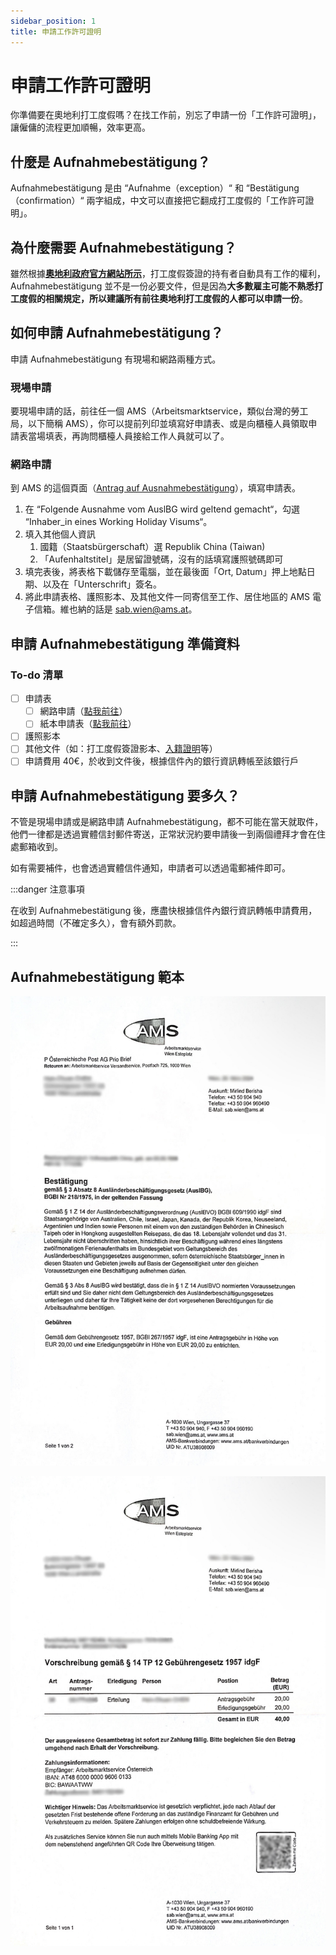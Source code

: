 ```yaml
---
sidebar_position: 1
title: 申請工作許可證明
---
```


# 申請工作許可證明

你準備要在奧地利打工度假嗎？在找工作前，別忘了申請一份「工作許可證明」，讓僱傭的流程更加順暢，效率更高。

## 什麼是 Aufnahmebestätigung？

Aufnahmebestätigung 是由 “Aufnahme（exception）“ 和 “Bestätigung（confirmation）“ 兩字組成，中文可以直接把它翻成打工度假的「工作許可證明」。

## 為什麼需要 Aufnahmebestätigung？

雖然根據[**奧地利政府官方網站所示**](https://www.bmeia.gv.at/en/travel-stay/entrance-and-residence-in-austria/working-holiday-programmes/working-holiday-visa)，打工度假簽證的持有者自動具有工作的權利， Aufnahmebestätigung 並不是一份必要文件，但是因為**大多數雇主可能不熟悉打工度假的相關規定，所以建議所有前往奧地利打工度假的人都可以申請一份**。

## 如何申請 Aufnahmebestätigung？

申請 Aufnahmebestätigung 有現場和網路兩種方式。

### 現場申請

要現場申請的話，前往任一個 AMS（Arbeitsmarktservice，類似台灣的勞工局，以下簡稱 AMS），你可以提前列印並填寫好申請表、或是向櫃檯人員領取申請表當場填表，再詢問櫃檯人員接給工作人員就可以了。

### 網路申請

到 AMS 的這個頁面（[Antrag auf Ausnahmebestätigung](https://www.formularservice.gv.at/site/fsrv/user/formular.aspx?pid=0e007d0306b14468b6b9531abef7e079&pn=Ba2c6bc1333544c4e979aa27bb126a79d)），填寫申請表。

1. 在 “Folgende Ausnahme vom AuslBG wird geltend gemacht“，勾選 “Inhaber_in eines Working Holiday Visums“。
2. 填入其他個人資訊
   1. 國籍（Staatsbürgerschaft）選 Republik China (Taiwan)
   2. 「Aufenhaltstitel」是居留證號碼，沒有的話填寫護照號碼即可
3. 填完表後，將表格下載儲存至電腦，並在最後面「Ort, Datum」押上地點日期、以及在「Unterschrift」簽名。
4. 將此申請表格、護照影本、及其他文件一同寄信至工作、居住地區的 AMS 電子信箱。維也納的話是 sab.wien@ams.at。

## 申請 Aufnahmebestätigung 準備資料

### To-do 清單

- [ ] 申請表
   - [ ] 網路申請（[點我前往](https://www.formularservice.gv.at/site/fsrv/user/formular.aspx?pid=0e007d0306b14468b6b9531abef7e079&pn=Ba2c6bc1333544c4e979aa27bb126a79d)）
   - [ ] 紙本申請表（[點我前往](https://www.formularservice.gv.at/site/fsrv/Resources/AMS/ABV/FBAS_Antrag_Ausnahme_3_Abs_8.pdf)）
- [ ] 護照影本
- [ ] 其他文件（如：打工度假簽證影本、[入籍證明](https://docs.exittaiwan.com/%E9%81%B8%E6%93%87%E5%9C%8B%E5%AE%B6/%E5%A5%A7%E5%9C%B0%E5%88%A9/%E5%A5%A7%E5%9C%B0%E5%88%A9%E6%89%93%E5%B7%A5%E5%BA%A6%E5%81%87/%EF%BC%93%E8%BE%A6%E7%90%86%E5%85%A5%E7%B1%8D/%E8%BE%A6%E7%90%86%E5%85%A5%E7%B1%8D)等）
- [ ] 申請費用 40€，於收到文件後，根據信件內的銀行資訊轉帳至該銀行戶

## 申請 Aufnahmebestätigung 要多久？

不管是現場申請或是網路申請 Aufnahmebestätigung，都不可能在當天就取件，他們一律都是透過實體信封郵件寄送，正常狀況約要申請後一到兩個禮拜才會在住處郵箱收到。

如有需要補件，也會透過實體信件通知，申請者可以透過電郵補件即可。

:::danger 注意事項

在收到 Aufnahmebestätigung 後，應盡快根據信件內銀行資訊轉帳申請費用，如超過時間（不確定多久），會有額外罰款。

:::

## Aufnahmebestätigung 範本

![aufnahme-1.jpg](./aufnahme-1.jpg)

![aufnahme-2.jpg](./aufnahme-2.jpg)


